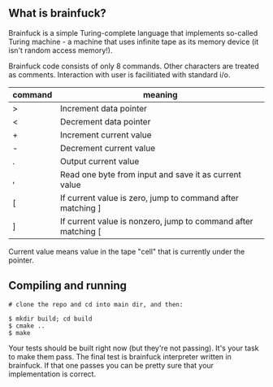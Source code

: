 ## What is brainfuck?

Brainfuck is a simple Turing-complete language that implements so-called Turing machine - a machine that uses infinite tape as its memory device (it isn't random access memory!).

Brainfuck code consists of only 8 commands. Other characters are treated as comments. Interaction with user is facilitiated with standard i/o.

| command | meaning |
| --- | --- |
| > | Increment data pointer |
| < | Decrement data pointer |
| + | Increment current value |
| - | Decrement current value |
| . | Output current value |
| , | Read one byte from input and save it as current value |
| [ | If current value is zero, jump to command after matching ] |
| ] | If current value is nonzero, jump to command after matching [ |

Current value means value in the tape "cell" that is currently under the pointer.

## Compiling and running

```shell
# clone the repo and cd into main dir, and then:

$ mkdir build; cd build
$ cmake ..
$ make
```

Your tests should be built right now (but they're not passing). It's your task to make them pass.
The final test is brainfuck interpreter written in brainfuck. If that one passes you can be pretty
sure that your implementation is correct.
